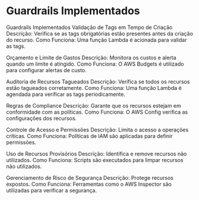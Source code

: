 # Guardrails Implementados


Guardrails Implementados
Validação de Tags em Tempo de Criação
Descrição: Verifica se as tags obrigatórias estão presentes antes da criação do recurso.
Como Funciona: Uma função Lambda é acionada para validar as tags.

Orçamento e Limite de Gastos
Descrição: Monitora os custos e alerta quando um limite é atingido.
Como Funciona: O AWS Budgets é utilizado para configurar alertas de custo.

Auditoria de Recursos Tagueados
Descrição: Verifica se todos os recursos estão tagueados corretamente.
Como Funciona: Uma função Lambda é agendada para verificar as tags periodicamente.

Regras de Compliance
Descrição: Garante que os recursos estejam em conformidade com as políticas.
Como Funciona: O AWS Config verifica as configurações dos recursos.

Controle de Acesso e Permissões
Descrição: Limita o acesso a operações críticas.
Como Funciona: Políticas de IAM são aplicadas para definir permissões.

Uso de Recursos Provisórios
Descrição: Identifica e remove recursos não utilizados.
Como Funciona: Scripts são executados para limpar recursos não utilizados.

Gerenciamento de Risco de Segurança
Descrição: Protege recursos expostos.
Como Funciona: Ferramentas como o AWS Inspector são utilizadas para verificar a segurança.